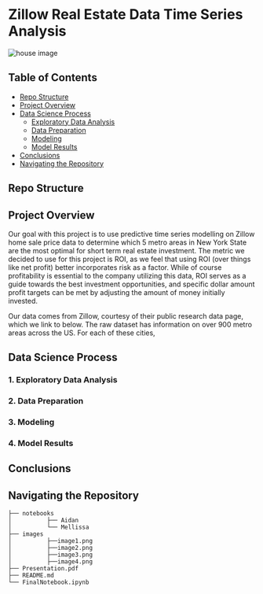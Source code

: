 # Zillow Real Estate Data Time Series Analysis 
![house image](https://photos.zillowstatic.com/fp/04c06dbff7b83e156bd68e7dd1a0171f-cc_ft_960.jpg)

 
## Table of Contents

* [Repo Structure](#repo-structure)
* [Project Overview](#project-overview)
* [Data Science Process](#data-science-process)
  * [Exploratory Data Analysis](#exploratory-data-analysis)
  * [Data Preparation](#data-preparation)
  * [Modeling](#modeling)
  * [Model Results](#model-results)
* [Conclusions](#conclusions)
* [Navigating the Repository](#navigating-the-repository)


## Repo Structure


## Project Overview

Our goal with this project is to use predictive time series modelling on Zillow home sale price data to determine which 5 metro areas in New York State are the most optimal for short term real estate investment. The metric we decided to use for this project is ROI, as we feel that using ROI (over things like net profit) better incorporates risk as a factor. While of course profitability is essential to the company utilizing this data, ROI serves as a guide towards the best investment opportunities, and specific dollar amount profit targets can be met by adjusting the amount of money initially invested. 

Our data comes from Zillow, courtesy of their public research data page, which we link to below. The raw dataset has information on over 900 metro areas across the US. For each of these cities, 

## Data Science Process

### 1. Exploratory Data Analysis

### 2. Data Preparation

### 3. Modeling

### 4. Model Results

## Conclusions

## Navigating the Repository

```
├── notebooks
│          ├── Aidan
│          └── Mellissa
├── images
│          ├──image1.png
│          ├──image2.png
│          ├──image3.png
│          ├──image4.png
├── Presentation.pdf
├── README.md
└── FinalNotebook.ipynb
```




